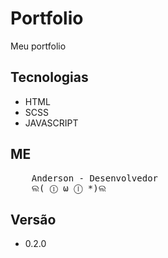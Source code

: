 # Portfolio
Meu portfolio


## Tecnologias
- HTML
- SCSS
- JAVASCRIPT

## ME
<pre>
    Anderson - Desenvolvedor
    ଲ( ⓛ ω ⓛ *)ଲ
</pre>

## Versão
- 0.2.0

